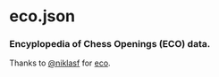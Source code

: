 # eco.json

### Encyplopedia of Chess Openings (ECO) data.

Thanks to [@niklasf](https://github.com/niklasf) for [eco](https://github.com/niklasf/eco).
